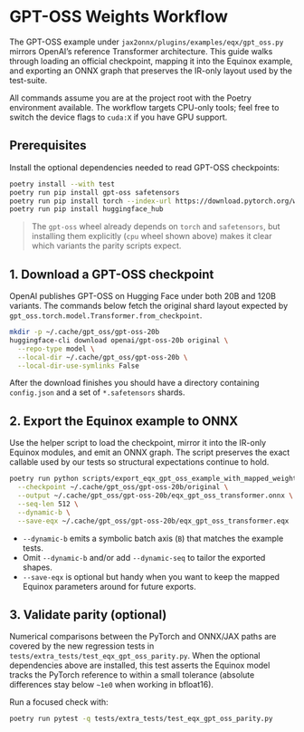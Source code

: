 # GPT-OSS Weights Workflow

The GPT-OSS example under `jax2onnx/plugins/examples/eqx/gpt_oss.py` mirrors
OpenAI’s reference Transformer architecture. This guide walks through loading an
official checkpoint, mapping it into the Equinox example, and exporting an ONNX
graph that preserves the IR-only layout used by the test-suite.

All commands assume you are at the project root with the Poetry environment
available. The workflow targets CPU-only tools; feel free to switch the device
flags to `cuda:X` if you have GPU support.

## Prerequisites

Install the optional dependencies needed to read GPT-OSS checkpoints:

```bash
poetry install --with test
poetry run pip install gpt-oss safetensors
poetry run pip install torch --index-url https://download.pytorch.org/whl/cpu
poetry run pip install huggingface_hub
```

> The `gpt-oss` wheel already depends on `torch` and `safetensors`, but
> installing them explicitly (`cpu` wheel shown above) makes it clear which
> variants the parity scripts expect.

## 1. Download a GPT-OSS checkpoint

OpenAI publishes GPT-OSS on Hugging Face under both 20B and 120B variants. The
commands below fetch the original shard layout expected by
`gpt_oss.torch.model.Transformer.from_checkpoint`.

```bash
mkdir -p ~/.cache/gpt_oss/gpt-oss-20b
huggingface-cli download openai/gpt-oss-20b original \
  --repo-type model \
  --local-dir ~/.cache/gpt_oss/gpt-oss-20b \
  --local-dir-use-symlinks False
```

After the download finishes you should have a directory containing `config.json`
and a set of `*.safetensors` shards.

## 2. Export the Equinox example to ONNX

Use the helper script to load the checkpoint, mirror it into the IR-only Equinox
modules, and emit an ONNX graph. The script preserves the exact callable used by
our tests so structural expectations continue to hold.

```bash
poetry run python scripts/export_eqx_gpt_oss_example_with_mapped_weights.py \
  --checkpoint ~/.cache/gpt_oss/gpt-oss-20b/original \
  --output ~/.cache/gpt_oss/gpt-oss-20b/eqx_gpt_oss_transformer.onnx \
  --seq-len 512 \
  --dynamic-b \
  --save-eqx ~/.cache/gpt_oss/gpt-oss-20b/eqx_gpt_oss_transformer.eqx
```

- `--dynamic-b` emits a symbolic batch axis (`B`) that matches the example tests.
- Omit `--dynamic-b` and/or add `--dynamic-seq` to tailor the exported shapes.
- `--save-eqx` is optional but handy when you want to keep the mapped Equinox
  parameters around for future exports.

## 3. Validate parity (optional)

Numerical comparisons between the PyTorch and ONNX/JAX paths are covered by the
new regression tests in `tests/extra_tests/test_eqx_gpt_oss_parity.py`. When the
optional dependencies above are installed, this test asserts the Equinox model
tracks the PyTorch reference to within a small tolerance (absolute differences
stay below `~1e0` when working in bfloat16).

Run a focused check with:

```bash
poetry run pytest -q tests/extra_tests/test_eqx_gpt_oss_parity.py
```
